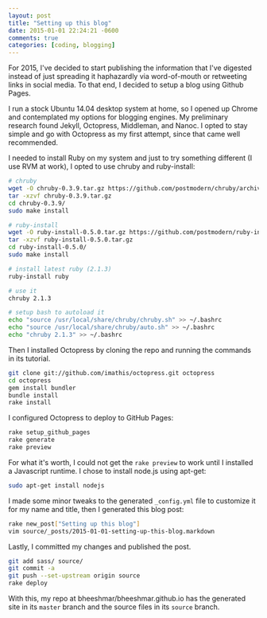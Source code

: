 ```yaml
---
layout: post
title: "Setting up this blog"
date: 2015-01-01 22:24:21 -0600
comments: true
categories: [coding, blogging]
---
```


For 2015, I've decided to start publishing the information that I've digested instead of just spreading it haphazardly via word-of-mouth or retweeting links in social media. To that end, I decided to setup a blog using Github Pages.

I run a stock Ubuntu 14.04 desktop system at home, so I opened up Chrome and contemplated my options for blogging engines. My preliminary research found Jekyll, Octopress, Middleman, and Nanoc. I opted to stay simple and go with Octopress as my first attempt, since that came well recommended.

I needed to install Ruby on my system and just to try something different (I use RVM at work), I opted to use chruby and ruby-install:

```bash
# chruby
wget -O chruby-0.3.9.tar.gz https://github.com/postmodern/chruby/archive/v0.3.9.tar.gz
tar -xzvf chruby-0.3.9.tar.gz
cd chruby-0.3.9/
sudo make install

# ruby-install
wget -O ruby-install-0.5.0.tar.gz https://github.com/postmodern/ruby-install/archive/v0.5.0.tar.gz
tar -xzvf ruby-install-0.5.0.tar.gz
cd ruby-install-0.5.0/
sudo make install

# install latest ruby (2.1.3)
ruby-install ruby

# use it
chruby 2.1.3

# setup bash to autoload it
echo "source /usr/local/share/chruby/chruby.sh" >> ~/.bashrc
echo "source /usr/local/share/chruby/auto.sh" >> ~/.bashrc
echo "chruby 2.1.3" >> ~/.bashrc

```

Then I installed Octopress by cloning the repo and running the commands in its tutorial.

```bash
git clone git://github.com/imathis/octopress.git octopress
cd octopress
gem install bundler
bundle install
rake install
```

I configured Octopress to deploy to GitHub Pages:

```bash
rake setup_github_pages
rake generate
rake preview
```

For what it's worth, I could not get the `rake preview` to work until I installed a Javascript runtime. I chose to install node.js using apt-get:

```bash
sudo apt-get install nodejs
```

I made some minor tweaks to the generated `_config.yml` file to customize it for my name and title, then I generated this blog post:

```bash
rake new_post["Setting up this blog"]
vim source/_posts/2015-01-01-setting-up-this-blog.markdown
```

Lastly, I committed my changes and published the post.

```bash
git add sass/ source/
git commit -a
git push --set-upstream origin source
rake deploy
```

With this, my repo at bheeshmar/bheeshmar.github.io has the generated site in its `master` branch and the source files in its `source` branch.
